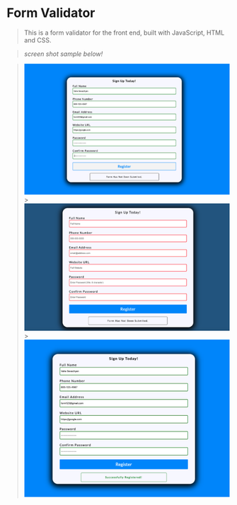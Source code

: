 # Form Validator

> This is a form validator for the front end, built with JavaScript, HTML and CSS.

> _screen shot sample below!_

> ![](MD-images/1.png?raw=true) > ![](MD-images/3.png?raw=true) > ![](MD-images/2.png?raw=true)
